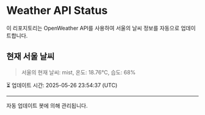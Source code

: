 
# Weather API Status

이 리포지토리는 OpenWeather API를 사용하여 서울의 날씨 정보를 자동으로 업데이트합니다.

## 현재 서울 날씨
> 서울의 현재 날씨: mist, 온도: 18.76°C, 습도: 68%

⏳ 업데이트 시간: 2025-05-26 23:54:37 (UTC)

---
자동 업데이트 봇에 의해 관리됩니다.
